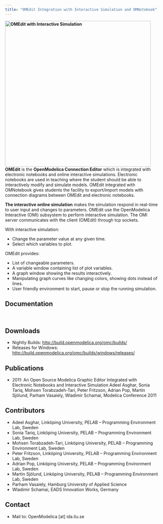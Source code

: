 ```yaml
---
title: "OMEdit Integration with Interactive Simulation and OMNotebook"
---
```

<p><strong><a title="OMEdit with Interactive Simulation" href="images/M_images/ModelicaTools/OMEditInteractiveSimulation.jpg" target="_blank"><img style=" border: 0;" src="images/M_images/ModelicaTools/OMEditInteractiveSimulation.jpg" alt="OMEdit with Interactive Simulation" width="480" border="0" /></a>OMEdit</strong> is the <strong>OpenModelica Connection Editor</strong> which is integrated with electronic notebooks and online interactive simulations. Electronic notebooks are used in teaching where the student should be able to interactively modify and simulate models. OMEdit integrated with OMNotebook gives students the facility to export/import models with connection diagrams between OMEdit and electronic notebooks.</p>
<p><strong>The interactive online simulation</strong> makes the simulation respond in real-time to user input and changes to parameters. OMEdit use the OpenModelica Interactive (OMI) subsystem to perform interactive simulation. The OMI server communicates with the client (OMEdit) through tcp sockets.</p>
<p>With interactive simulation:</p>
<ul>
<li>Change the parameter value at any given time.</li>
<li>Select which variables to plot.</li>
</ul>
<p>OMEdit provides:</p>
<ul>
<li>List of changeable parameters.</li>
<li>A variable window containing list of plot variables.</li>
<li>A graph window showing the results interactively.</li>
<li>Manipulating graph curves like changing colors, showing dots instead of lines.</li>
<li>User friendly environment to start, pause or stop the running simulation.</li>
</ul>
<h2>Documentation</h2>
<p>&nbsp;</p>
<h2>Downloads</h2>
<ul>
<li>Nightly Builds: <a title="Nightly Builds" href="http://build.openmodelica.org/omc/builds/" target="_blank">http://build.openmodelica.org/omc/builds/</a></li>
<li>Releases for Windows: <a title="Lastest Releases" href="http://build.openmodelica.org/omc/builds/windows/releases/" target="_blank">http://build.openmodelica.org/omc/builds/windows/releases/</a></li>
</ul>
<h2>Publications</h2>
<ul>
<li>2011: An Open Source Modelica Graphic Editor Integrated with Electronic Notebooks and Interactive Simulation Adeel Asghar, Sonia Tariq, Mohsen Torabzadeh-Tari, Peter Fritzson, Adrian Pop, Martin Sjölund, Parham Vasaiely, Wladimir Schamai, Modelica Conference 2011</li>
</ul>
<h2>Contributors</h2>
<ul>
<li>Adeel Asghar, Linköping University, PELAB – Programming Environment Lab, Sweden</li>
<li>Sonia Tariq, Linköping University, PELAB – Programming Environment Lab, Sweden</li>
<li>Mohsen Torabzadeh-Tari, Linköping University, PELAB – Programming Environment Lab, Sweden</li>
<li>Peter Fritzson, Linköping University, PELAB – Programming Environment Lab, Sweden</li>
<li>Adrian Pop, Linköping University, PELAB – Programming Environment Lab, Sweden</li>
<li>Martin Sjölund, Linköping University, PELAB – Programming Environment Lab, Sweden</li>
<li>Parham Vasaiely, Hamburg University of Applied Science</li>
<li>Wladimir Schamai, EADS Innovation Works, Germany</li>
</ul>
<h2>Contact</h2>
<ul>
<li>Mail to: OpenModelica [at] ida.liu.se</li>
</ul>
<p>&nbsp;</p>